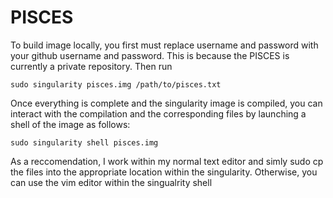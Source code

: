 # PISCES

To build image locally, you first must replace username and password with your github username and password. This is because the PISCES is currently a private repository. Then run

`sudo singularity pisces.img /path/to/pisces.txt`

Once everything is complete and the singularity image is compiled, you can interact with the compilation and the corresponding files by launching a shell of the image as follows:

`sudo singularity shell pisces.img`

As a reccomendation, I work within my normal text editor and simly sudo cp the files into the appropriate location within the singularity. Otherwise, you can use the vim editor within the singualrity shell


